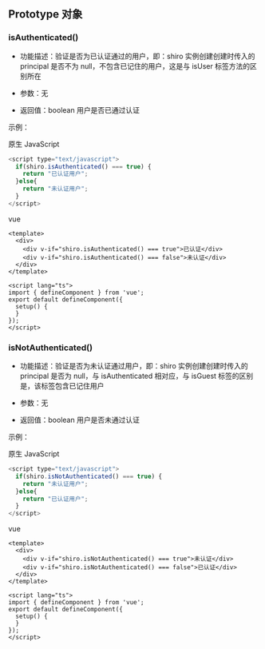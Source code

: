 ## Prototype 对象


### **isAuthenticated()**
* 功能描述：验证是否为已认证通过的用户，即：shiro 实例创建创建时传入的 principal 是否不为 null，不包含已记住的用户，这是与 isUser 标签方法的区别所在

* 参数：无

* 返回值：boolean 用户是否已通过认证

示例：

原生 JavaScript
```javascript
<script type="text/javascript">
  if(shiro.isAuthenticated() === true) {
    return "已认证用户";
  }else{
    return "未认证用户";
  }
</script>
```

vue
```vue
<template>
  <div>
    <div v-if="shiro.isAuthenticated() === true">已认证</div>
    <div v-if="shiro.isAuthenticated() === false">未认证</div>
  </div>
</template>

<script lang="ts">
import { defineComponent } from 'vue';
export default defineComponent({
  setup() {
  }
});
</script>
```


### **isNotAuthenticated()**
* 功能描述：验证是否为未认证通过用户，即：shiro 实例创建创建时传入的 principal 是否为 null，与 isAuthenticated 相对应，与 isGuest 标签的区别是，该标签包含已记住用户

* 参数：无

* 返回值：boolean 用户是否未通过认证

示例：

原生 JavaScript
```javascript
<script type="text/javascript">
  if(shiro.isNotAuthenticated() === true) {
    return "未认证用户";
  }else{
    return "已认证用户";
  }
</script>
```

vue
```vue
<template>
  <div>
    <div v-if="shiro.isNotAuthenticated() === true">未认证</div>
    <div v-if="shiro.isNotAuthenticated() === false">已认证</div>
  </div>
</template>

<script lang="ts">
import { defineComponent } from 'vue';
export default defineComponent({
  setup() {
  }
});
</script>
```